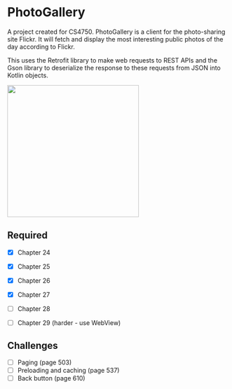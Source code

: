 # PhotoGallery

A project created for CS4750. PhotoGallery is a client for the photo-sharing site Flickr. It will fetch and display the most interesting
public photos of the day according to Flickr.

This uses the Retrofit library to make web requests to REST APIs and the Gson library to deserialize the response
to these requests from JSON into Kotlin objects.

<img src="" width="300"/>

## Required

  - [x] Chapter 24
  - [x] Chapter 25
  - [x] Chapter 26
  - [x] Chapter 27
  - [ ] Chapter 28
  - [ ] Chapter 29 (harder - use WebView)


## Challenges
- [ ] Paging (page 503)
- [ ] Preloading and caching (page 537)
- [ ] Back button (page 610)
